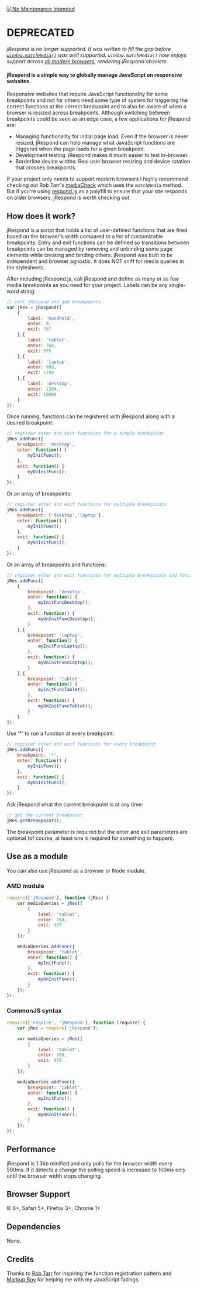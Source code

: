 [![No Maintenance Intended](http://unmaintained.tech/badge.svg)](http://unmaintained.tech/)

# DEPRECATED

_jRespond is no longer supported. It was written to fill the gap before [`window.matchMedia()`](https://developer.mozilla.org/en-US/docs/Web/API/Window/matchMedia) was well supported. `window.matchMedia()` now enjoys support across [all modern browsers](https://caniuse.com/#feat=matchmedia), rendering jRespond obsolete._

#### jRespond is a simple way to globally manage JavaScript on responsive websites.

Responsive websites that require JavaScript functionality for some breakpoints and not for others need some type of system for triggering the correct functions at the correct breakpoint and to also be aware of when a browser is resized across breakpoints. Although switching between breakpoints could be seen as an edge case, a few applications for jRespond are:

* Managing functionality for initial page load: Even if the browser is never resized, jRespond can help manage what JavaScript functions are triggered when the page loads for a given breakpoint.
* Development testing: jRespond makes it much easier to test in-browser.
* Borderline device widths: Real user browser resizing and device rotation that crosses breakpoints.

If your project only needs to support modern browsers I highly recommend checking out Rob Tarr's <a href="https://github.com/sparkbox/mediaCheck">mediaCheck</a> which uses the <code>matchMedia</code> method. But if you're using <a href="https://github.com/scottjehl/Respond">respond.js</a> as a polyfill to ensure that your site responds on older browsers, jRespond is worth checking out.

## How does it work?

jRespond is a script that holds a list of user-defined functions that are fired based on the browser's width compared to a list of customizable breakpoints. Entry and exit functions can be defined so transitions between breakpoints can be managed by removing and unbinding some page elements while creating and binding others. jRespond was built to be independent and browser agnostic. It does NOT sniff for media queries in the stylesheets.

After including jRespond.js, call jRespond and define as many or as few media breakpoints as you need for your project. Labels can be any single-word string:

``` JavaScript
// call jRespond and add breakpoints
var jRes = jRespond([
	{
		label: 'handheld',
		enter: 0,
		exit: 767
	},{
		label: 'tablet',
		enter: 768,
		exit: 979
	},{
		label: 'laptop',
		enter: 980,
		exit: 1199
	},{
		label: 'desktop',
		enter: 1200,
		exit: 10000
	}
]);
```

Once running, functions can be registered with jRespond along with a desired breakpoint:

``` JavaScript
// register enter and exit functions for a single breakpoint
jRes.addFunc({
	breakpoint: 'desktop',
	enter: function() {
		myInitFunc();
	},
	exit: function() {
		myUnInitFunc();
	}
});
```

Or an array of breakpoints:

``` JavaScript
// register enter and exit functions for multiple breakpoints
jRes.addFunc({
	breakpoint: ['desktop','laptop'],
	enter: function() {
		myInitFunc();
	},
	exit: function() {
		myUnInitFunc();
	}
});
```

Or an array of breakpoints and functions:

``` JavaScript
// register enter and exit functions for multiple breakpoints and functions
jRes.addFunc([
	{
		breakpoint: 'desktop',
		enter: function() {
			myInitFuncDesktop();
		},
		exit: function() {
			myUnInitFuncDesktop();
		}
	},{
		breakpoint: 'laptop',
		enter: function() {
			myInitFuncLaptop();
		},
		exit: function() {
			myUnInitFuncLaptop();
		}
	},{
		breakpoint: 'tablet',
		enter: function() {
			myInitFuncTablet();
		},
		exit: function() {
			myUnInitFuncTablet();
		}
	}
]);
```

Use '*' to run a function at every breakpoint:

``` JavaScript
// register enter and exit functions for every breakpoint
jRes.addFunc({
	breakpoint: '*',
	enter: function() {
		myInitFunc();
	},
	exit: function() {
		myUnInitFunc();
	}
});
```

Ask jRespond what the current breakpoint is at any time:

``` JavaScript
// get the current breakpoint
jRes.getBreakpoint();
```

The breakpoint parameter is required but the enter and exit parameters are optional (of course, at least one is required for something to happen).

## Use as a module

You can also use jRespond as a browser or Node module.

### AMD module

```javascript
require(['jRespond'], function (jRes) {
	var mediaQueries = jRes([
		{
			label: 'tablet',
			enter: 768,
			exit: 979
		}
	]);

	mediaQueries.addFunc({
		breakpoint: 'tablet',
		enter: function() {
			myInitFunc();
		},
		exit: function() {
			myUnInitFunc();
		}
	});
});
```

### CommonJS syntax

```javascript
require(['require', 'jRespond'], function (require) {
	var jRes = require('jRespond');

	var mediaQueries = jRes([
		{
			label: 'tablet',
			enter: 768,
			exit: 979
		}
	]);

	mediaQueries.addFunc({
		breakpoint: 'tablet',
		enter: function() {
			myInitFunc();
		},
		exit: function() {
			myUnInitFunc();
		}
	});
});
```

## Performance

jRespond is 1.3kb minified and only polls for the browser width every 500ms. If it detects a change the polling speed is increased to 100ms only until the browser width stops changing.

## Browser Support

IE 6+, Safari 5+, Firefox 3+, Chrome 1+

## Dependencies

None.

## Credits

Thanks to <a href="http://seesparkbox.com/foundry/author/rob_tarr">Rob Tarr</a> for inspiring the function registration pattern and <a href="http://markupboy.com/">Markup Boy</a> for helping me with my JavaScript failings.
